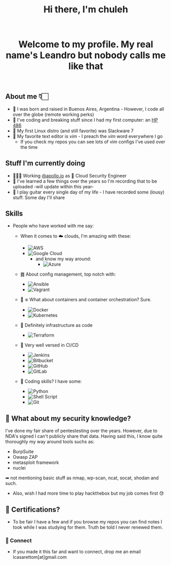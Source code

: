 <h1 align="center"> Hi there, I'm chuleh </h1>

</br>

<h1 align="center"> Welcome to my profile. My real name's Leandro but nobody calls me like that </h1>

</br>

## <b> About me </b> 👇🏻

- 📍 I was born and raised in Buenos Aires, Argentina - However, I code all over the globe (remote working perks)
- 🧾 I've coding and breaking stuff since I had my first computer: an <u>HP 486</u>
- 🐧 My first Linux distro (and still favorite) was Slackware 7
- 📝 My favorite text editor is *vim* - I preach the *vim* word everywhere I go
  - If you check my repos you can see lots of vim configs I've used over the time

## <b>Stuff I'm currently doing</b>

- 🧑🏻‍💻 Working [@apollo.io](https://apollo.io) as 🔐 Cloud Security Engineer
- 🎥 I've learned a few things over the years so I'm recording that to be uploaded -will update within this year-
- 🎸 I play guitar every single day of my life - I have recorded some (lousy) stuff. Some day I'll share

## <b>Skills</b>

- People who have worked with me say:
    - When it comes to ☁️ clouds, I'm amazing with these:
      - ![AWS](https://img.shields.io/badge/AWS-%23FF9900.svg?style=for-the-badge&logo=amazon-aws&logoColor=white)
      - ![Google Cloud](https://img.shields.io/badge/GoogleCloud-%234285F4.svg?style=for-the-badge&logo=google-cloud&logoColor=white)
        - and know my way around:
          - ![Azure](https://img.shields.io/badge/azure-%230072C6.svg?style=for-the-badge&logo=microsoftazure&logoColor=white)

    - ䷅ About config management, top notch with:
      - ![Ansible](https://img.shields.io/badge/ansible-%231A1918.svg?style=for-the-badge&logo=ansible&logoColor=white)
      - ![Vagrant](https://img.shields.io/badge/vagrant-%231563FF.svg?style=for-the-badge&logo=vagrant&logoColor=white)

    - 🐳 ⎈ What about containers and container orchestration? Sure.
      - ![Docker](https://img.shields.io/badge/docker-%230db7ed.svg?style=for-the-badge&logo=docker&logoColor=white)
      - ![Kubernetes](https://img.shields.io/badge/kubernetes-%23326ce5.svg?style=for-the-badge&logo=kubernetes&logoColor=white)

    - 🏢 Definitely infrastructure as code
      - ![Terraform](https://img.shields.io/badge/terraform-%235835CC.svg?style=for-the-badge&logo=terraform&logoColor=white)

    - 🪈 Very well versed in CI/CD
      - ![Jenkins](https://img.shields.io/badge/jenkins-%232C5263.svg?style=for-the-badge&logo=jenkins&logoColor=white)
      - ![Bitbucket](https://img.shields.io/badge/bitbucket-%230047B3.svg?style=for-the-badge&logo=bitbucket&logoColor=white)
      - ![GitHub](https://img.shields.io/badge/github-%23121011.svg?style=for-the-badge&logo=github&logoColor=white)
      - ![GitLab](https://img.shields.io/badge/gitlab-%23181717.svg?style=for-the-badge&logo=gitlab&logoColor=white) 

    - 🐍 Coding skills? I have some:
      - ![Python](https://img.shields.io/badge/python-3670A0?style=for-the-badge&logo=python&logoColor=ffdd54)
      - ![Shell Script](https://img.shields.io/badge/shell_script-%23121011.svg?style=for-the-badge&logo=gnu-bash&logoColor=white)
      - ![Git](https://img.shields.io/badge/git-%23F05033.svg?style=for-the-badge&logo=git&logoColor=white)

## <b> 🔐 What about my security knowledge? </b>

I've done my fair share of pentestesting over the years. However, due to NDA's signed I can't publicly share that data.
Having said this, I know quite thoroughly my way around tools suchs as:
- BurpSuite
- Owasp ZAP
- metasploit framework
- nuclei

➡ not mentioning basic stuff as nmap, wp-scan, ncat, socat, shodan and such.

- Also, wish I had more time to play hackthebox but my job comes first 😓

## <b> 📖 Certifications? </b>

- To be fair  I have a few and if you browse my repos you can find notes I took while I was studying for them.
Truth be told I never renewed them.

### <b> 📧 Connect </b>

- If you made it this far and want to connect, drop me an email lcasarettom[at]gmail.com
